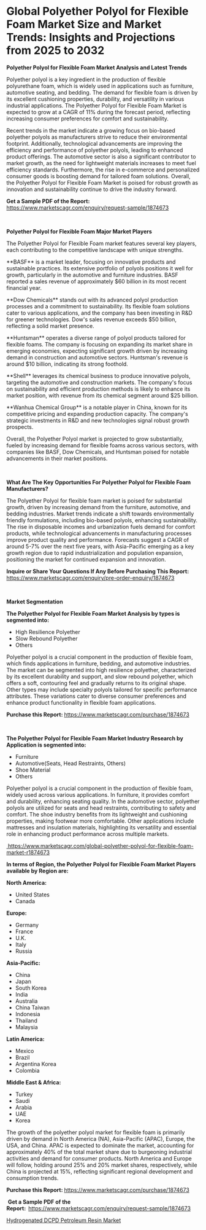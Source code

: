 <p><h1>Global Polyether Polyol for Flexible Foam Market Size and Market Trends: Insights and Projections from 2025 to 2032</h1></p><p><strong>Polyether Polyol for Flexible Foam Market Analysis and Latest Trends</strong></p>
<p><p>Polyether polyol is a key ingredient in the production of flexible polyurethane foam, which is widely used in applications such as furniture, automotive seating, and bedding. The demand for flexible foam is driven by its excellent cushioning properties, durability, and versatility in various industrial applications. The Polyether Polyol for Flexible Foam Market is expected to grow at a CAGR of 11% during the forecast period, reflecting increasing consumer preferences for comfort and sustainability.</p><p>Recent trends in the market indicate a growing focus on bio-based polyether polyols as manufacturers strive to reduce their environmental footprint. Additionally, technological advancements are improving the efficiency and performance of polyether polyols, leading to enhanced product offerings. The automotive sector is also a significant contributor to market growth, as the need for lightweight materials increases to meet fuel efficiency standards. Furthermore, the rise in e-commerce and personalized consumer goods is boosting demand for tailored foam solutions. Overall, the Polyether Polyol for Flexible Foam Market is poised for robust growth as innovation and sustainability continue to drive the industry forward.</p></p>
<p><strong>Get a Sample PDF of the Report:&nbsp;</strong> <a href="https://www.marketscagr.com/enquiry/request-sample/1874673?utm_campaign=1868&utm_medium=2&utm_source=Github&utm_content=ia&utm_term=04022025&utm_id=polyether-polyol-for-flexible-foam">https://www.marketscagr.com/enquiry/request-sample/1874673</a></p>
<p>&nbsp;</p>
<p><strong>Polyether Polyol for Flexible Foam Major Market Players</strong></p>
<p><p>The Polyether Polyol for Flexible Foam market features several key players, each contributing to the competitive landscape with unique strengths. </p><p>**BASF** is a market leader, focusing on innovative products and sustainable practices. Its extensive portfolio of polyols positions it well for growth, particularly in the automotive and furniture industries. BASF reported a sales revenue of approximately $60 billion in its most recent financial year.</p><p>**Dow Chemicals** stands out with its advanced polyol production processes and a commitment to sustainability. Its flexible foam solutions cater to various applications, and the company has been investing in R&D for greener technologies. Dow's sales revenue exceeds $50 billion, reflecting a solid market presence.</p><p>**Huntsman** operates a diverse range of polyol products tailored for flexible foams. The company is focusing on expanding its market share in emerging economies, expecting significant growth driven by increasing demand in construction and automotive sectors. Huntsman's revenue is around $10 billion, indicating its strong foothold.</p><p>**Shell** leverages its chemical business to produce innovative polyols, targeting the automotive and construction markets. The company's focus on sustainability and efficient production methods is likely to enhance its market position, with revenue from its chemical segment around $25 billion.</p><p>**Wanhua Chemical Group** is a notable player in China, known for its competitive pricing and expanding production capacity. The company's strategic investments in R&D and new technologies signal robust growth prospects.</p><p>Overall, the Polyether Polyol market is projected to grow substantially, fueled by increasing demand for flexible foams across various sectors, with companies like BASF, Dow Chemicals, and Huntsman poised for notable advancements in their market positions.</p></p>
<p>&nbsp;</p>
<p><strong>What Are The Key Opportunities For Polyether Polyol for Flexible Foam Manufacturers?</strong></p>
<p><p>The Polyether Polyol for flexible foam market is poised for substantial growth, driven by increasing demand from the furniture, automotive, and bedding industries. Market trends indicate a shift towards environmentally friendly formulations, including bio-based polyols, enhancing sustainability. The rise in disposable incomes and urbanization fuels demand for comfort products, while technological advancements in manufacturing processes improve product quality and performance. Forecasts suggest a CAGR of around 5-7% over the next five years, with Asia-Pacific emerging as a key growth region due to rapid industrialization and population expansion, positioning the market for continued expansion and innovation.</p></p>
<p><strong>Inquire or Share Your Questions If Any Before Purchasing This Report:</strong> <a href="https://www.marketscagr.com/enquiry/pre-order-enquiry/1874673?utm_campaign=1868&utm_medium=2&utm_source=Github&utm_content=ia&utm_term=04022025&utm_id=polyether-polyol-for-flexible-foam">https://www.marketscagr.com/enquiry/pre-order-enquiry/1874673</a></p>
<p>&nbsp;</p>
<p><strong>Market Segmentation</strong></p>
<p><strong>The Polyether Polyol for Flexible Foam Market Analysis by types is segmented into:</strong></p>
<p><ul><li>High Resilience Polyether</li><li>Slow Rebound Polyether</li><li>Others</li></ul></p>
<p><p>Polyether polyol is a crucial component in the production of flexible foam, which finds applications in furniture, bedding, and automotive industries. The market can be segmented into high resilience polyether, characterized by its excellent durability and support, and slow rebound polyether, which offers a soft, contouring feel and gradually returns to its original shape. Other types may include specialty polyols tailored for specific performance attributes. These variations cater to diverse consumer preferences and enhance product functionality in flexible foam applications.</p></p>
<p><strong>Purchase this Report:&nbsp;</strong><a href="https://www.marketscagr.com/purchase/1874673?utm_campaign=1868&utm_medium=2&utm_source=Github&utm_content=ia&utm_term=04022025&utm_id=polyether-polyol-for-flexible-foam">https://www.marketscagr.com/purchase/1874673</a></p>
<p>&nbsp;</p>
<p><strong>The Polyether Polyol for Flexible Foam Market Industry Research by Application is segmented into:</strong></p>
<p><ul><li>Furniture</li><li>Automotive(Seats, Head Restraints, Others)</li><li>Shoe Material</li><li>Others</li></ul></p>
<p><p>Polyether polyol is a crucial component in the production of flexible foam, widely used across various applications. In furniture, it provides comfort and durability, enhancing seating quality. In the automotive sector, polyether polyols are utilized for seats and head restraints, contributing to safety and comfort. The shoe industry benefits from its lightweight and cushioning properties, making footwear more comfortable. Other applications include mattresses and insulation materials, highlighting its versatility and essential role in enhancing product performance across multiple markets.</p></p>
<p><a href="https://www.marketscagr.com/global-polyether-polyol-for-flexible-foam-market-r1874673?utm_campaign=1868&utm_medium=2&utm_source=Github&utm_content=ia&utm_term=04022025&utm_id=polyether-polyol-for-flexible-foam">&nbsp;https://www.marketscagr.com/global-polyether-polyol-for-flexible-foam-market-r1874673</a></p>
<p><strong>In terms of Region, the Polyether Polyol for Flexible Foam Market Players available by Region are:</strong></p>
<p>
    <p> <strong> North America: </strong>
        <ul>
            <li>United States</li>
            <li>Canada</li>
        </ul>
        </p> 
    <p> <strong> Europe: </strong>
        <ul>
            <li>Germany</li>
            <li>France</li>
            <li>U.K.</li>
            <li>Italy</li>
            <li>Russia</li>
        </ul>
        </p> 
    <p> <strong> Asia-Pacific: </strong>
        <ul>
            <li>China</li>
            <li>Japan</li>
            <li>South Korea</li>
            <li>India</li>
            <li>Australia</li>
            <li>China Taiwan</li>
            <li>Indonesia</li>
            <li>Thailand</li>
            <li>Malaysia</li>
        </ul>
        </p> 
    <p> <strong> Latin America: </strong>
        <ul>
            <li>Mexico</li>
            <li>Brazil</li>
            <li>Argentina Korea</li>
            <li>Colombia</li>
        </ul>
        </p> 
    <p> <strong> Middle East & Africa: </strong>
        <ul>
            <li>Turkey</li>
            <li>Saudi</li>
            <li>Arabia</li>
            <li>UAE</li>
            <li>Korea</li>
        </ul>
    </p>
    </p>
<p><p>The growth of the polyether polyol market for flexible foam is primarily driven by demand in North America (NA), Asia-Pacific (APAC), Europe, the USA, and China. APAC is expected to dominate the market, accounting for approximately 40% of the total market share due to burgeoning industrial activities and demand for consumer products. North America and Europe will follow, holding around 25% and 20% market shares, respectively, while China is projected at 15%, reflecting significant regional development and consumption trends.</p></p>
<p><strong>Purchase this Report: </strong><a href="https://www.marketscagr.com/purchase/1874673?utm_campaign=1868&utm_medium=2&utm_source=Github&utm_content=ia&utm_term=04022025&utm_id=polyether-polyol-for-flexible-foam">https://www.marketscagr.com/purchase/1874673</a></p>
<p>&nbsp;<strong>Get a Sample PDF of the Report:&nbsp;&nbsp;</strong><a href="https://www.marketscagr.com/enquiry/request-sample/1874673?utm_campaign=1868&utm_medium=2&utm_source=Github&utm_content=ia&utm_term=04022025&utm_id=polyether-polyol-for-flexible-foam">https://www.marketscagr.com/enquiry/request-sample/1874673</a></p>
<p><strong></strong></p>
<p><p><a href="https://github.com/Krish2023na/Market-Research-Report-List-7/blob/main/hydrogenated-dcpd-petroleum-resin-market.md?utm_campaign=1868&utm_medium=2&utm_source=Github&utm_content=ia&utm_term=04022025&utm_id=polyether-polyol-for-flexible-foam">Hydrogenated DCPD Petroleum Resin Market</a></p></p>